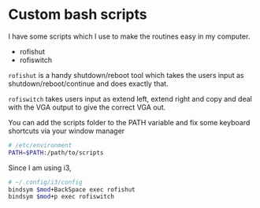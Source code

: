# Custom bash scripts

I have some scripts which I use to make the routines easy in my computer.

* rofishut
* rofiswitch

`rofishut` is a handy shutdown/reboot tool which takes the users input as shutdown/reboot/continue and does exactly that.

`rofiswitch` takes users input as extend left, extend right and copy and deal with the VGA output to give the correct VGA out.

You can add the scripts folder to the PATH variable and fix some keyboard shortcuts via your window manager

``` bash
# /etc/environment
PATH=$PATH:/path/to/scripts
```

Since I am using i3,

``` bash
# ~/.config/i3/config
bindsym $mod+BackSpace exec rofishut
bindsym $mod+p exec rofiswitch
```

